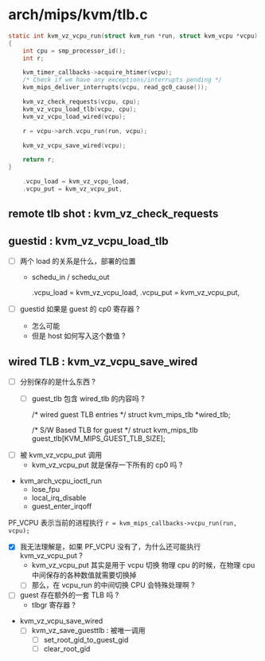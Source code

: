 # arch/mips/kvm/tlb.c


```c
static int kvm_vz_vcpu_run(struct kvm_run *run, struct kvm_vcpu *vcpu)
{
	int cpu = smp_processor_id();
	int r;

	kvm_timer_callbacks->acquire_htimer(vcpu);
	/* Check if we have any exceptions/interrupts pending */
	kvm_mips_deliver_interrupts(vcpu, read_gc0_cause());

	kvm_vz_check_requests(vcpu, cpu);
	kvm_vz_vcpu_load_tlb(vcpu, cpu);
	kvm_vz_vcpu_load_wired(vcpu);

	r = vcpu->arch.vcpu_run(run, vcpu);

	kvm_vz_vcpu_save_wired(vcpu);

	return r;
}
```

```c
	.vcpu_load = kvm_vz_vcpu_load,
	.vcpu_put = kvm_vz_vcpu_put,
```

## remote tlb shot : kvm_vz_check_requests

## guestid : kvm_vz_vcpu_load_tlb

- [ ] 两个 load 的关系是什么，部署的位置 
  - schedu_in / schedu_out

	.vcpu_load = kvm_vz_vcpu_load,
	.vcpu_put = kvm_vz_vcpu_put,

- [ ] guestid 如果是 guest 的 cp0 寄存器 ?
  - 怎么可能
  - 但是 host 如何写入这个数值 ?

## wired TLB :  kvm_vz_vcpu_save_wired

- [ ] 分别保存的是什么东西 ?
  - [ ] guest_tlb 包含 wired_tlb 的内容吗 ?

	/* wired guest TLB entries */
	struct kvm_mips_tlb *wired_tlb;

	/* S/W Based TLB for guest */
	struct kvm_mips_tlb guest_tlb[KVM_MIPS_GUEST_TLB_SIZE];

- [ ] 被 kvm_vz_vcpu_put 调用
  - kvm_vz_vcpu_put 就是保存一下所有的 cp0 吗 ?


- kvm_arch_vcpu_ioctl_run
  - lose_fpu
  - local_irq_disable
  - guest_enter_irqoff

PF_VCPU 表示当前的进程执行 `r = kvm_mips_callbacks->vcpu_run(run, vcpu);`

- [x] 我无法理解是，如果 PF_VCPU 没有了，为什么还可能执行 kvm_vz_vcpu_put ?
  - kvm_vz_vcpu_put 其实是用于 vcpu 切换 物理 cpu 的时候，在物理 cpu 中间保存的各种数值就需要切换掉
  - [ ] 那么，在 vcpu_run 的中间切换 CPU 会特殊处理啊 ?

- [ ] guest 存在额外的一套 TLB 吗 ?
  - tlbgr 寄存器 ?

- kvm_vz_vcpu_save_wired
  - [ ] kvm_vz_save_guesttlb : 被唯一调用
      - [ ] set_root_gid_to_guest_gid
      - [ ] clear_root_gid
